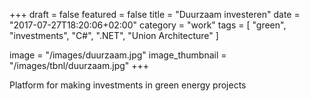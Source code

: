 +++
draft = false
featured = false
title = "Duurzaam investeren"
date = "2017-07-27T18:20:06+02:00"
category = "work"
tags = [ "green", "investments", "C#", ".NET", "Union Architecture" ]

image = "/images/duurzaam.jpg"
image_thumbnail = "/images/tbnl/duurzaam.jpg"
+++

Platform for making investments in green energy projects
